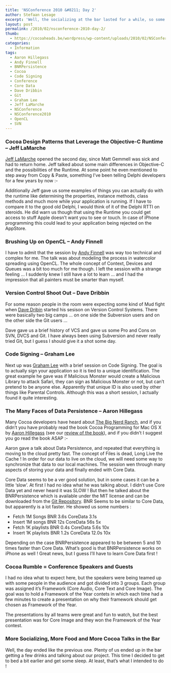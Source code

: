 ```yaml
---
title: 'NSConference 2010 &#8211; Day 2'
author: Stefaan Lesage
excerpt: 'Well, the socializing at the bar lasted for a while, so some of us would have loved to stay in bed a little longer.  Most of us did get up in time for the start of the second day though.'
layout: post
permalink: /2010/02/nsconference-2010-day-2/
thumb:
  - https://cocoaheads.be/wordpress/wp-content/uploads/2010/02/NSConference-146-1.jpg
categories:
  - Information
tags:
  - Aaron Hillegass
  - Andy Finnell
  - BNRPersistence
  - Cocoa
  - Code Signing
  - Conference
  - Core Data
  - Dave Dribbin
  - Git
  - Graham Lee
  - Jeff LaMarche
  - NSConference
  - NSConference2010
  - OpenCL
  - SVN
---
```

### Cocoa Design Patterns that Leverage the Objective-C Runtime &#8211; Jeff LaMarche

[Jeff LaMarche][1] opened the second day, since Matt Gemmell was sick and had to return home. Jeff talked about some main differences in Objective-C and the possibilities of the Runtime. At some point he even mentioned to step away from Copy & Paste, something I&#8217;ve been telling Delphi developers for a few years by now <img src="https://cocoaheads.be/wordpress/wp-includes/images/smilies/simple-smile.png" alt=":-)" class="wp-smiley" style="height: 1em; max-height: 1em;" />

Additionally Jeff gave us some examples of things you can actually do with the runtime like determining the properties, instance methods, class methods and much more while your application is running. If I have to compare it to the good old Delphi, I would think of it of the Delphi RTTI on steroids. He did warn us though that using the Runtime you could get access to stuff Apple doesn&#8217;t want you to see or touch. In case of iPhone programming this could lead to your application being rejected on the AppStore.

### Brushing Up on OpenCL &#8211; Andy Finnell

I have to admit that the session by [Andy Finnell][2] was way too technical and complex for me. The talk was about modeling the process in watercolor spreading using OpenCL. The whole concept of Context, Devices and Queues was a bit too much for me though. I left the session with a strange feeling &#8230; I suddenly knew I still have a lot to learn &#8230; and I had the impression that all painters must be smarter than myself.

### Version Control Shoot Out &#8211; Dave Dribbin

For some reason people in the room were expecting some kind of Mud fight when [Dave Dribin][3] started his sesison on Version Control Systems. There were basically two big camps &#8230; on one side the Subversion users and on the other side the Git users &#8230;

Dave gave us a brief history of VCS and gave us some Pro and Cons on SVN, DVCS and Git. I have always been using Subversion and never really tried Git, but I guess I should give it a shot some day.

### Code Signing &#8211; Graham Lee

Next up was [Graham Lee][4] with a brief session on Code Signing. The goal is to actually sign your application so it is tied to a unique identification. The great example he gave was if Malicious Monster would create a Malicious Library to attack Safari, they can sign as Malicious Monster or not, but can&#8217;t pretend to be anyone else. Apparently that unique ID is also used by other things like Parental Controls. Although this was a short session, I actually found it quite interesting.

### The Many Faces of Data Persistence &#8211; Aaron Hillegass

Many Cocoa developers have heard about [The Big Nerd Ranch][5], and if you didn&#8217;t you have probably read the book Cocoa Programming for Mac OS X by [Aaron Hillegass][6] (see our [review of the book][7]), and if you didn&#8217;t I suggest you go read the book ASAP <img src="https://cocoaheads.be/wordpress/wp-includes/images/smilies/simple-smile.png" alt=":-)" class="wp-smiley" style="height: 1em; max-height: 1em;" />

Aaron gave a talk about Data Persistence, and repeated that everything is moving to the cloud pretty fast. The concept of Files is dead, Long Live the Cache ! In order for our data to live on the cloud, we will need some way to synchronize that data to our local machines. The session wen through many aspects of storing your data and finally ended with Core Data.

Core Data seems to be a ver good solution, but in some cases it can be a little &#8216;slow&#8217;. At first I had no idea what he was talking about. I didn&#8217;t use Core Data yet and never heard it was SLOW ! But then he talked about the BNRPersistence which is available under the MIT license and can be downloaded from the [Git Repository][8]. BNR Seems to be similar to Core Data, but apparently is a lot faster. He showed us some numbers :

  * Fetch 1M Songs BNR 3.6s CoreData 3.1s
  * Insert 1M songs BNR 12s CoreData 56s 5x
  * Fetch 1K playlists BNR 0.4s CoreData 5.6s 10x
  * Insert 1K playlists BNR 1.2s CoreData 12.0s 10x

Depending on the case BNRPersistence appeared to be between 5 and 10 times faster than Core Data. What&#8217;s good is that BNRPersistence works on iPhone as well ! Great news, but I guess I&#8217;ll have to learn Core Data first !

### Cocoa Rumble = Conference Speakers and Guests

I had no idea what to expect here, but the speakers were being teamed up with some people in the audience and got divided into 3 groups. Each group was assigned it&#8217;s Framework (Core Audio, Core Text and Core Image). The goal was to hold a Framework of the Year contets in which each time had a few minutes to create a presentation on why their framework should get chosen as Framework of the Year.

The presentations by all teams were great and fun to watch, but the best presentation was for Core Image and they won the Framework of the Year contest.

### More Socializing, More Food and More Cocoa Talks in the Bar

Well, the day ended like the previous one. Plenty of us ended up in the bar getting a few drinks and talking about our project. This time I decided to get to bed a bit earlier and get some sleep. At least, that&#8217;s what I intended to do !

 [1]: http://twitter.com/JEFF_LAMARCHE
 [2]: http://twitter.com/macgeek02
 [3]: http://twitter.com/DDribin
 [4]: http://twitter.com/iamleeg
 [5]: http://www.bignerdranch.com/
 [6]: http://twitter.com/AaronHillegass
 [7]: https://cocoaheads.be/wordpress/2009/11/cocoa-programming-for-mac-os-x-by-aaron-hillegass/
 [8]: http://github.com/hillegass/BNRPersistence